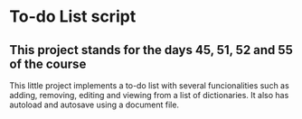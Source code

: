 # To-do List script
## This project stands for the days 45, 51, 52 and 55 of the course
This little project implements a to-do list with several funcionalities such as adding, removing, editing and viewing from a list of dictionaries. It also has autoload and autosave using a document file.
